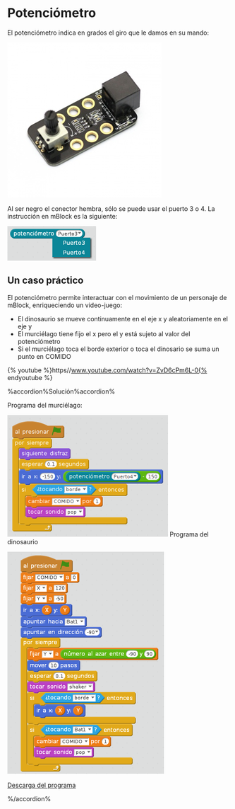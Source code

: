 
# Potenciómetro

El potenciómetro indica en grados el giro que le damos en su mando:

![](img/EL_POTEN_makeblock_EL_POTEN.jpg)

Al ser negro el conector hembra, sólo se puede usar el puerto 3 o 4. La instrucción en mBlock es la siguiente:

![](img/instruccpoten.png)

## Un caso práctico

El potenciómetro permite interactuar con el movimiento de un personaje de mBlock, enriqueciendo un video-juego:

- El dinosaurio se mueve continuamente en el eje x y aleatoriamente en el eje y
- El murciélago tiene fijo el x pero el y está sujeto al valor del potenciómetro
- Si el murciélago toca el borde exterior o toca el dinosario se suma un punto en COMIDO

{% youtube %}https//www.youtube.com/watch?v=ZvD6cPm6L-0{% endyoutube %}

%accordion%Solución%accordion%

Programa del murciélago:

![](img/comedinopoten-bat.png)
Programa del dinosaurio

![](img/comedinopoten-dino.png)

[Descarga del programa](http://aularagon.catedu.es/materialesaularagon2013/mbot/fuentes/comer-bat-dino-potenciometro.sb2)

%/accordion%


